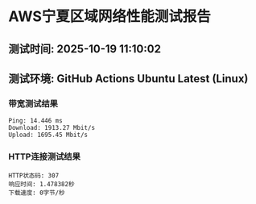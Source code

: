 # AWS宁夏区域网络性能测试报告
## 测试时间: 2025-10-19 11:10:02
## 测试环境: GitHub Actions Ubuntu Latest (Linux)

### 带宽测试结果
```
Ping: 14.446 ms
Download: 1913.27 Mbit/s
Upload: 1695.45 Mbit/s
```

### HTTP连接测试结果
```
HTTP状态码: 307
响应时间: 1.478382秒
下载速度: 0字节/秒
```

